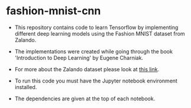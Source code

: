 # fashion-mnist-cnn

- This repository contains code to learn Tensorflow by implementing different deep learning models using the Fashion MNIST dataset from Zalando.

- The implementations were created while going through the book 'Introduction to Deep Learning' by Eugene Charniak. 

- For more about the Zalando dataset please look at [this link](https://research.zalando.com/welcome/mission/research-projects/fashion-mnist/). 

- To run this code you must have the Jupyter notebook environment installed. 

- The dependencies are given at the top of each notebook. 


